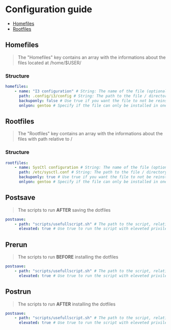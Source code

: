 <!---Disable markdownlint warnings if 2 headers have the same name-->
<!--markdownlint-disable-file MD024-->
# Configuration guide

- [Homefiles](#homefiles)
- [Rootfiles](#rootfiles)

## Homefiles

> The "Homefiles" key contains an array with the informations about the files located at /home/$USER/

### Structure

```yaml
homefiles:
    - name: "I3 configuration" # String: The name of the file (optional)
      path: .config/i3/config # String: The path to the file / directory relative to /home/$USER
      backuponly: false # Use true if you want the file to not be reinstalled with `kelpdot install` (optional) (default: false)
      onlyon: gentoo # Specify if the file can only be installed in one distro (optional) (default: None)
```

## Rootfiles

> The "Rootfiles" key contains an array with the informations about the files with path relative to /

### Structure

```yaml
rootfiles:
    - name: SysCtl configuration # String: The name of the file (optional)
      path: /etc/sysctl.conf # String: The path to the file / directory
      backuponly: true # Use true if you want the file to not be reinstalled with `kelpdot install` (optional) (default: false)
      onlyon: gentoo # Specify if the file can only be installed in one distro (optional) (default: None)
```

## Postsave

> The scripts to run **AFTER** saving the dotfiles

```yaml
postsave:
    - path: "scripts/usefullscript.sh" # The path to the script, relative to the kelp.yaml file
      elevated: true # Use true to run the script with eleveted privileges (optional) (default: false)
```

## Prerun

> The scripts to run **BEFORE** installing the dotfiles

```yaml
postsave:
    - path: "scripts/usefullscript.sh" # The path to the script, relative to the kelp.yaml file
      elevated: true # Use true to run the script with eleveted privileges (optional) (default: false)
```

## Postrun

> The scripts to run **AFTER** installing the dotfiles

```yaml
postsave:
    - path: "scripts/usefullscript.sh" # The path to the script, relative to the kelp.yaml file
      elevated: true # Use true to run the script with eleveted privileges (optional) (default: false)
```
